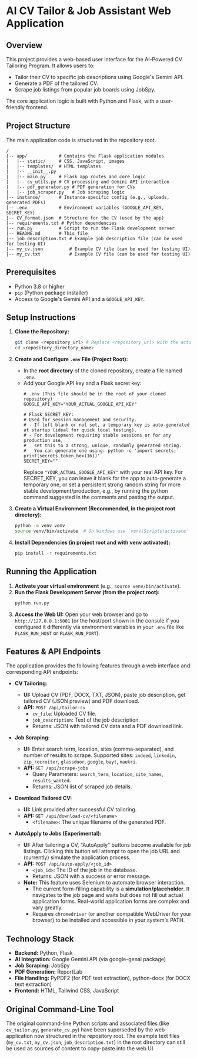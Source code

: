 # AI CV Tailor & Job Assistant Web Application

## Overview
This project provides a web-based user interface for the AI-Powered CV Tailoring Program. It allows users to:
*   Tailor their CV to specific job descriptions using Google's Gemini API.
*   Generate a PDF of the tailored CV.
*   Scrape job listings from popular job boards using JobSpy.

The core application logic is built with Python and Flask, with a user-friendly frontend.

## Project Structure
The main application code is structured in the repository root.
```
/
|-- app/            # Contains the Flask application modules
|   |-- static/     # CSS, JavaScript, images
|   |-- templates/  # HTML templates
|   |-- __init__.py
|   |-- main.py     # Flask app routes and core logic
|   |-- cv_utils.py # CV processing and Gemini API interaction
|   |-- pdf_generator.py # PDF generation for CVs
|   |-- job_scraper.py   # Job scraping logic
|-- instance/       # Instance-specific config (e.g., uploads, generated PDFs)
|-- .env            # Environment variables (GOOGLE_API_KEY, SECRET_KEY)
|-- CV_format.json  # Structure for the CV (used by the app)
|-- requirements.txt # Python dependencies
|-- run.py          # Script to run the Flask development server
|-- README.md       # This file
|-- job_description.txt # Example job description file (can be used for testing UI)
|-- my_cv.json          # Example CV file (can be used for testing UI)
|-- my_cv.txt           # Example CV file (can be used for testing UI)
```

## Prerequisites
*   Python 3.8 or higher
*   `pip` (Python package installer)
*   Access to Google's Gemini API and a `GOOGLE_API_KEY`.

## Setup Instructions

1.  **Clone the Repository:**
    ```bash
    git clone <repository_url> # Replace <repository_url> with the actual URL
    cd <repository_directory_name>
    ```

2.  **Create and Configure `.env` File (Project Root):**
    *   In the **root directory** of the cloned repository, create a file named `.env`.
    *   Add your Google API key and a Flask secret key:
        ```env
        # .env (This file should be in the root of your cloned repository)
        GOOGLE_API_KEY="YOUR_ACTUAL_GOOGLE_API_KEY"

        # Flask SECRET_KEY:
        # Used for session management and security.
        # - If left blank or not set, a temporary key is auto-generated at startup (ideal for quick local testing).
        # - For development requiring stable sessions or for any production use,
        #   set this to a strong, unique, randomly generated string.
        #   You can generate one using: python -c 'import secrets; print(secrets.token_hex(16))'
        SECRET_KEY=""
        ```
        Replace `"YOUR_ACTUAL_GOOGLE_API_KEY"` with your real API key.
        For SECRET_KEY, you can leave it blank for the app to auto-generate a temporary one, or set a persistent strong random string for more stable development/production, e.g., by running the python command suggested in the comments and pasting the output.

3.  **Create a Virtual Environment (Recommended, in the project root directory):**
    ```bash
    python -m venv venv
    source venv/bin/activate  # On Windows use `venv\Scripts\activate`
    ```

4.  **Install Dependencies (in project root and with venv activated):**
    ```bash
    pip install -r requirements.txt
    ```

## Running the Application

1.  **Activate your virtual environment** (e.g., `source venv/bin/activate`).
2.  **Run the Flask Development Server (from the project root):**
    ```bash
    python run.py
    ```
3.  **Access the Web UI:**
    Open your web browser and go to `http://127.0.0.1:5001` (or the host/port shown in the console if you configured it differently via environment variables in your `.env` file like `FLASK_RUN_HOST` or `FLASK_RUN_PORT`).

## Features & API Endpoints

The application provides the following features through a web interface and corresponding API endpoints:

*   **CV Tailoring:**
    *   **UI:** Upload CV (PDF, DOCX, TXT, JSON), paste job description, get tailored CV (JSON preview) and PDF download.
    *   **API:** `POST /api/tailor-cv`
        *   `cv_file`: Uploaded CV file.
        *   `job_description`: Text of the job description.
        *   Returns: JSON with tailored CV data and a PDF download link.

*   **Job Scraping:**
    *   **UI:** Enter search term, location, sites (comma-separated), and number of results to scrape. Supported sites: `indeed`, `linkedin`, `zip_recruiter`, `glassdoor`, `google`, `bayt`, `naukri`.
    *   **API:** `GET /api/scrape-jobs`
        *   Query Parameters: `search_term`, `location`, `site_names`, `results_wanted`.
        *   Returns: JSON list of scraped job details.

*   **Download Tailored CV:**
    *   **UI:** Link provided after successful CV tailoring.
    *   **API:** `GET /api/download-cv/<filename>`
        *   `<filename>`: The unique filename of the generated PDF.

*   **AutoApply to Jobs (Experimental):**
    *   **UI:** After tailoring a CV, "AutoApply" buttons become available for job listings. Clicking this button will attempt to open the job URL and (currently) simulate the application process.
    *   **API:** `POST /api/auto-apply/<job_id>`
        *   `<job_id>`: The ID of the job in the database.
        *   Returns: JSON with a success or error message.
    *   **Note:** This feature uses Selenium to automate browser interaction.
        *   The current form-filling capability is a **simulation/placeholder**. It navigates to the job page and waits but does not fill out actual application forms. Real-world application forms are complex and vary greatly.
        *   Requires `chromedriver` (or another compatible WebDriver for your browser) to be installed and accessible in your system's PATH.

## Technology Stack
*   **Backend:** Python, Flask
*   **AI Integration:** Google Gemini API (via google-genai package)
*   **Job Scraping:** JobSpy
*   **PDF Generation:** ReportLab
*   **File Handling:** PyPDF2 (for PDF text extraction), python-docx (for DOCX text extraction)
*   **Frontend:** HTML, Tailwind CSS, JavaScript

## Original Command-Line Tool
The original command-line Python scripts and associated files (like `cv_tailor.py`, `generate_cv.py`) have been superseded by the web application now structured in the repository root. The example text files (`my_cv.txt`, `my_cv.json`, `job_description.txt`) in the root directory can still be used as sources of content to copy-paste into the web UI.
```
